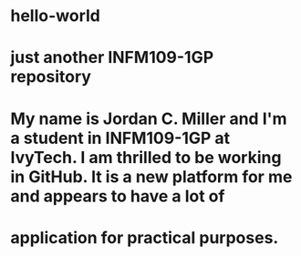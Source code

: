 # hello-world
# just another INFM109-1GP repository

# My name is Jordan C. Miller and I'm a student in INFM109-1GP at IvyTech. I am thrilled to be working in GitHub. It is a new platform for me and appears to have a lot of 
# application for practical purposes.
